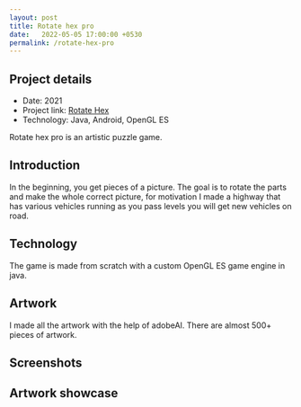 ```yaml
---
layout: post
title: Rotate hex pro
date:   2022-05-05 17:00:00 +0530
permalink: /rotate-hex-pro
---
```



## Project details
- Date: 2021
- Project link: [Rotate Hex](https://play.google.com/store/apps/details?id=com.triplethree.hexcolorpuzzle&hl=en&gl=US)
- Technology: Java, Android, OpenGL ES


Rotate hex pro is an artistic puzzle game.


## Introduction

In the beginning, you get pieces of a picture. The goal is to rotate the parts and make the whole correct picture, for motivation I made a highway that has various vehicles running as  you pass levels you will get new vehicles on road.


## Technology

The game is made from scratch with a custom OpenGL ES game engine in java.

## Artwork

I made all the artwork with the help of adobeAI. There are almost 500+ pieces of artwork.

## Screenshots


## Artwork showcase